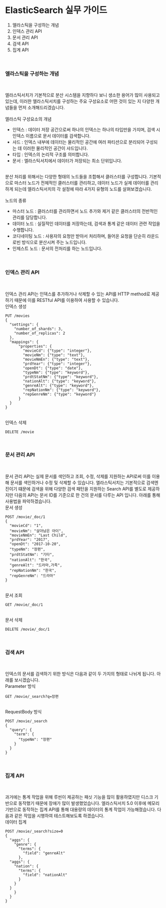 # ElasticSearch 실무 가이드

1. 엘라스틱을 구성하는 개념
2. 인덱스 관리 API
3. 문서 관리 API
4. 검색 API
5. 집계 API

<br>

### 엘라스틱을 구성하는 개념

<br>
<p>
엘라스틱서치가 기본적으로 분산 시스템을 지향하다 보니 생소한 용어가 많이 사용되고 있는데, 이러한 엘라스틱서치를 구성하는 주요 구성요소로 어떤 것이 있는 지 다양한 개념들을 먼저 소개해드리겠습니다.

<br>
<br>
<bold>엘라스틱 구성요소의 개념</bold>
<br>
<ul>
<li>인덱스 : 데이터 저장 공간으로써 하나의 인덱스는 하나의 타입만을 가지며, 검색 시 인덱스 이름으로 문서 데이터를 검색합니다. </li> 
<li>샤드 : 인덱스 내부에 데이터는 물리적인 공간에 여러 파티션으로 분리되어 구성되는 데 이러한 물리적인 공간이 샤드입니다. </li>
<li>타입 : 인덱스의 논리적 구조를 의미합니다. </li> 
<li>문서 : 엘라스틱서치에서 데이터가 저장되는 최소 단위입니다. </li>
</ul>
<br>
분산 처리를 위해서는 다양한 형태의 노드들을 조합해서 클러스터를 구성합니다. 기본적으로 마스터 노드가 전체적인 클러스터를 관리하고, 데이터 노드가 실제 데이터를 관리하게 되는데 엘라스틱서치의 각 설정에 따라 4가지 유형의 노드를 살펴보겠습니다.

<br>
<br>
<bold>노드의 종류</bold>
<br>
<ul>
<li>마스터 노드 : 클러스터를 관리하면서 노드 추가와 제거 같은 클러스터의 전반적인 관리를 담당합니다.</li> 
<li>데이터 노드 : 실질적인 데이터를 저장하는데, 검색과 통계 같은 데이터 관련 작업을 수행합니다. </li>
<li>코디네이팅 노드 : 사용자의 요청만 받아서 처리하며, 들어온 요청을 단순히 라운드로빈 방식으로 분산시켜 주는 노드입니다. </li> 
<li>인제스트 노드 : 문서의 전처리를 하는 노드입니다.</li>
</ul>
</p>
<br>

### 인덱스 관리 API

<br>
<p>
인덱스 관리 API는 인덱스를 추가하거나 삭제할 수 있는 API를 HTTP method로 제공하기 때문에 이를 RESTful API를 이용하여 사용할 수 있습니다.
<br>
<bold>인덱스 생성</bold>

```
PUT /movies
{
  "settings": {
    "number_of_shards": 3,
    "number_of_replicas": 2
  },
  "mappings": {
      "properties": {
        "movieCd": {"type": "integer"},
        "movieNm": {"type": "text"},
        "movieNmEn": {"type": "text"},
        "prdYear": {"type": "integer"},
        "openDt": {"type": "date"},
        "typeNm": {"type": "keyword"},
        "prdtStatNm": {"type": "keyword"},
        "nationAlt": {"type": "keyword"},
        "genreAlt": {"type": "keyword"},
        "repNationNm": {"type": "keyword"},
        "repGenreNm": {"type": "keyword"}
      }
  }
}
```

<br>
<bold>인덱스 삭제</bold>

```
DELETE /movie
```

<br>

### 문서 관리 API

</p>
<br>
<p>
문서 관리 API는 실제 문서를 색인하고 조회, 수정, 삭제를 지원하는 API로써 이를 이용해 문서를 색인하거나 수정 및 삭제할 수 있습니다. 엘라스틱서치는 기본적으로 검색엔진이기 떄문에 검색을 위해 다양한 검색 패턴을 지원하는 Search API를 별도로 제공하지만 다음의 API는 문서 ID를 기준으로 한 건의 문서를 다루는 API 입니다. 아래를 통해 사용법을 파악하겠습니다.
<br>
<bold>문서 생성</bold>

```
POST /movie/_doc/1
{
  "movieCd": "1",
  "movieNm": "살아남은 아이",
  "movieNmEn": "Last Child",
  "prdYear": "2017",
  "openDt": "2017-10-20",
  "typeNm": "장편",
  "prdtStatNm": "기타",
  "nationAlt": "한국",
  "genreAlt": "드라마,가족",
  "repNationNm": "한국",
  "repGenreNm": "드라마"
}

```

<br>
<bold>문서 조회</bold>

```
GET /movie/_doc/1
```

<br>
<bold>문서 삭제</bold>

```
DELETE /movie/_doc/1
```

</p>
<br>

### 검색 API

<br>
<p>
인덱스의 문서를 검색하기 위한 방식은 다음과 같이 두 가지의 형태로 나뉘게 됩니다. 아래를 보시겠습니다.
<br>
<bold>Parameter 방식</bold>

```
GET /movie/_search?q=장편
```

<br>
<bold>RequestBody 방식</bold>

```
POST /movie/_search
{
  "query": {
    "term": {
      "typeNm": "장편"
    }
  }
}
```

</p>
<br>

### 집계 API

<br>
<p>
과거에는 통계 작업을 위해 루씬이 제공하는 패싯 기능을 많이 활용하였지만 디스크 기반으로 동작했기 때문에 장애가 많이 발생했었습니다. 엘라스틱서치 5.0 이후에 메모리 기반으로 동작하는 집계 API를 통해 대용량의 데이터의 통계 작업이 가능해졌습니다. 다음과 같은 작업을 시행하여 테스트해보도록 하겠습니다.
<br>
<bold>데이터 집계</bold>

```
POST /movie/_search?size=0
{
  "aggs": {
    "genre": {
      "terms": {
        "field": "genreAlt"
      },
  "aggs": {
    "nation": {
      "terms": {
        "field": "nationAlt"
      }
    }
  }
    }
  }
}
```

<br>
</p>
